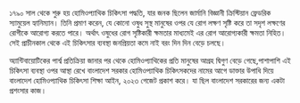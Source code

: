 ১৭৯০ সাল থেকে শুরু হয় হোমিওপ্যাথিক চিকিৎসা পদ্ধতি, যার জনক ছিলেন জার্মানি বিজ্ঞানী ক্রিস্টিয়ান ফ্রেডরিক স্যামুয়েল হ্যানিম্যান। তিনি প্রমাণ করেন, যে কোনো ওষুধ সুস্থ মানুষের ওপর যে রোগ লক্ষণ সৃষ্টি করে তা সদৃশ লক্ষণের রোগীকে আরোগ্য করতে পারে। অর্থাৎ ওষুধের রোগ সৃষ্টিকারী ক্ষমতার মাধ্যমেই এর রোগ আরোগ্যকারী ক্ষমতা নিহিত। সেই প্রাচীনকাল থেকে এই চিকিৎসার ব্যবস্থা জনপ্রিয়তা কমে নাই বরং দিন দিন বেড়ে চলছে।

অ্যান্টিবায়োটিকের পার্শ্ব প্রতিক্রিয়া জানার পর থেকে হোমিওপ্যাথিকের প্রতি মানুষের আগ্রহ দ্বিগুণ বেড়ে গেছে,পাশাপাশি এই চিকিৎসা ব্যবস্থা ওপর আস্থা রেখে বাংলাদেশ সরকার হোমিওপ্যাথিক চিকিৎসকদের নামের আগে ডাক্তার উপাধি দিয়ে বাংলাদেশ হোমিওপ্যাথিক চিকিৎসা শিক্ষা আইন, ২০২৩ গেজেট প্রকাশ করে। যা ছিল বাংলাদেশ সরকারের জন্য একটা প্রশংসার কাজ।
